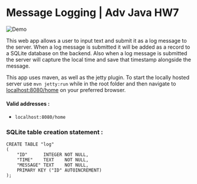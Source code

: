 # Message Logging | Adv Java HW7

![Demo](https://i.imgur.com/Af7bUdo.png)

This web app allows a user to input text and submit it as a log message to the server. When a log message is
submitted it will be added as a record to a SQLite database on the backend. Also when a log message is submitted the
server will capture the local time and save that timestamp alongside the message.

This app uses maven, as well as the jetty plugin. To start the locally hosted server use `mvn jetty:run` while in
the root folder and then navigate to [localhost:8080/home](http://localhost:8080/home) on your preferred browser.

#### Valid addresses :

- `localhost:8080/home`

### SQLite table creation statement :

```sqlite
CREATE TABLE "log"
(
    "ID"      INTEGER NOT NULL,
    "TIME"    TEXT    NOT NULL,
    "MESSAGE" TEXT    NOT NULL,
    PRIMARY KEY ("ID" AUTOINCREMENT)
);
```